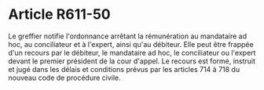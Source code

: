 # Article R611-50

Le greffier notifie l'ordonnance arrêtant la rémunération au mandataire ad hoc, au conciliateur et à l'expert, ainsi qu'au débiteur.   Elle peut être frappée d'un recours par le débiteur, le mandataire ad hoc, le conciliateur ou l'expert devant le premier président de la cour d'appel.   Le recours est formé, instruit et jugé dans les délais et conditions prévus par les articles 714 à 718 du nouveau code de procédure civile.